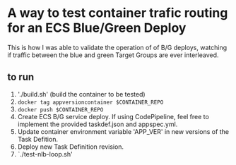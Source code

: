 # A way to test container trafic routing for an ECS Blue/Green Deploy
This is how I was able to validate the operation of of B/G deploys, watching if traffic between the blue and green Target Groups are ever interleaved.

## to run
1. './build.sh' (build the container to be tested)
2. `docker tag appversioncontainer $CONTAINER_REPO`
3. `docker push $CONTAINER_REPO`
4. Create ECS B/G service deploy. If using CodePipeline, feel free to implement the provided taskdef.json and appspec.yml.
5. Update container environment variable 'APP_VER' in new versions of the Task Defition.
6. Deploy new Task Definition revision.
7. `./test-nlb-loop.sh'
